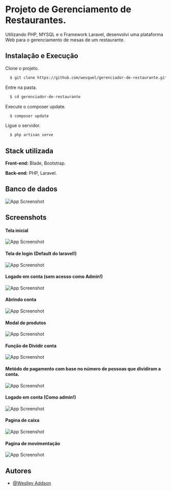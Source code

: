 
# Projeto de Gerenciamento de Restaurantes.

Utilizando PHP, MYSQL e o Framework Laravel, desenvolvi uma plataforma Web para o gerenciamento de mesas de um restaurante.



## Instalação e Execução

Clone o projeto.

```bash
  $ git clone https://github.com/wesquel/gerenciador-de-restaurante.git
```

Entre na pasta.

```bash
  $ cd gerenciador-de-restaurante
```

Execute o composer update.

```bash
  $ composer update
```

Ligue o servidor.

```bash
  $ php artisan serve
```
## Stack utilizada

**Front-end:** Blade, Bootstrap.

**Back-end:** PHP, Laravel.

## Banco de dados
![App Screenshot](https://images2.imgbox.com/2a/ab/eTIjG4l1_o.png)

## Screenshots
#### Tela inicial
![App Screenshot](https://images2.imgbox.com/c6/6e/InMWdh6I_o.png)
#### Tela de login (Default do laravel!)
![App Screenshot](https://images2.imgbox.com/26/ac/ztJGuUeJ_o.png)
#### Logado em conta (sem acesso como Admin!)
![App Screenshot](https://images2.imgbox.com/11/5b/AFhGlTwQ_o.png)
#### Abrindo conta
![App Screenshot](https://images2.imgbox.com/f1/c4/quOH1892_o.png)
#### Modal de produtos
![App Screenshot](https://images2.imgbox.com/9f/ff/oBUc9NK9_o.png)
#### Função de Dividir conta
![App Screenshot](https://images2.imgbox.com/70/c4/hSqy8x8M_o.png)
#### Metódo de pagamento com base no número de pessoas que dividiram a conta.
![App Screenshot](https://images2.imgbox.com/e3/d6/en4mlVAg_o.png)
#### Logado em conta (Como admin!)
![App Screenshot](https://images2.imgbox.com/d0/01/HRoue1Sa_o.png)
#### Pagina de caixa
![App Screenshot](https://images2.imgbox.com/2e/4a/Izsp75O9_o.png)
#### Pagina de movimentação
![App Screenshot](https://images2.imgbox.com/a0/54/APSUiHjQ_o.png)


## Autores

- [@Weslley Addson](https://github.com/wesquel/)


